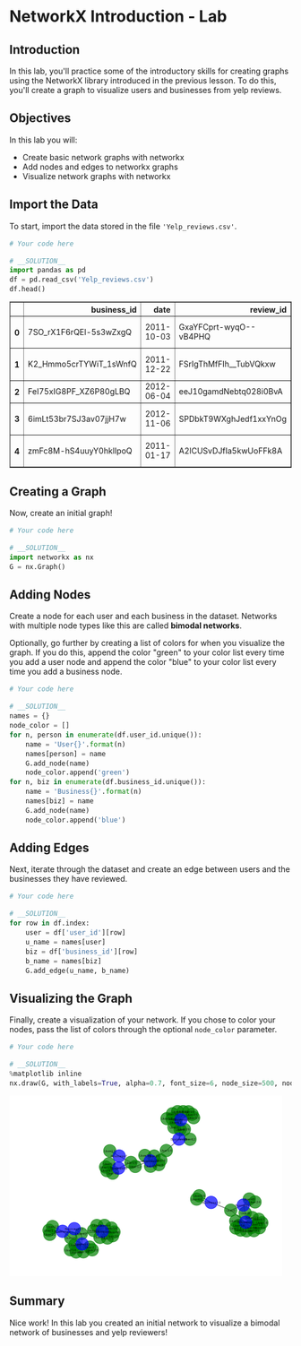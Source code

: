 
# NetworkX Introduction - Lab

## Introduction

In this lab, you'll practice some of the introductory skills for creating graphs using the NetworkX library introduced in the previous lesson. To do this, you'll create a graph to visualize users and businesses from yelp reviews. 

## Objectives

In this lab you will: 

- Create basic network graphs with networkx 
- Add nodes and edges to networkx graphs 
- Visualize network graphs with networkx 

## Import the Data

To start, import the data stored in the file `'Yelp_reviews.csv'`. 


```python
# Your code here
```


```python
# __SOLUTION__ 
import pandas as pd
df = pd.read_csv('Yelp_reviews.csv')
df.head()
```




<div>
<style scoped>
    .dataframe tbody tr th:only-of-type {
        vertical-align: middle;
    }

    .dataframe tbody tr th {
        vertical-align: top;
    }

    .dataframe thead th {
        text-align: right;
    }
</style>
<table border="1" class="dataframe">
  <thead>
    <tr style="text-align: right;">
      <th></th>
      <th>business_id</th>
      <th>date</th>
      <th>review_id</th>
      <th>stars</th>
      <th>text</th>
      <th>type</th>
      <th>user_id</th>
      <th>cool</th>
      <th>useful</th>
      <th>funny</th>
    </tr>
  </thead>
  <tbody>
    <tr>
      <th>0</th>
      <td>7SO_rX1F6rQEl-5s3wZxgQ</td>
      <td>2011-10-03</td>
      <td>GxaYFCprt-wyqO--vB4PHQ</td>
      <td>4</td>
      <td>After my last review, somewhat scathing regard...</td>
      <td>review</td>
      <td>J3I2NClEbD1Xr8lOdjxlqQ</td>
      <td>1</td>
      <td>2</td>
      <td>1</td>
    </tr>
    <tr>
      <th>1</th>
      <td>K2_Hmmo5crTYWiT_1sWnfQ</td>
      <td>2011-12-22</td>
      <td>FSrIgThMfFIh__TubVQkxw</td>
      <td>3</td>
      <td>Ok, so I'm catching up on past-due reviews.  F...</td>
      <td>review</td>
      <td>J3I2NClEbD1Xr8lOdjxlqQ</td>
      <td>0</td>
      <td>0</td>
      <td>0</td>
    </tr>
    <tr>
      <th>2</th>
      <td>FeI75xIG8PF_XZ6P80gLBQ</td>
      <td>2012-06-04</td>
      <td>eeJ10gamdNebtq028i0BvA</td>
      <td>3</td>
      <td>I want to like Turf, but the food is just okay...</td>
      <td>review</td>
      <td>64YY0h0ZAR2nbzxbx0IwJg</td>
      <td>2</td>
      <td>1</td>
      <td>0</td>
    </tr>
    <tr>
      <th>3</th>
      <td>6imLt53br7SJ3av07jjH7w</td>
      <td>2012-11-06</td>
      <td>SPDbkT9WXghJedf1xxYnOg</td>
      <td>5</td>
      <td>It's the place to be. \n\nI went before headin...</td>
      <td>review</td>
      <td>Ypz7hxOCnrg8Y8vxHJU-sQ</td>
      <td>0</td>
      <td>0</td>
      <td>0</td>
    </tr>
    <tr>
      <th>4</th>
      <td>zmFc8M-hS4uuyY0hklIpoQ</td>
      <td>2011-01-17</td>
      <td>A2lCUSvDJfIa5kwUoFFk8A</td>
      <td>4</td>
      <td>A definite favorite in the neighborhood.\n\nTh...</td>
      <td>review</td>
      <td>nDBly08j5URmrHQ2JCbyiw</td>
      <td>2</td>
      <td>3</td>
      <td>2</td>
    </tr>
  </tbody>
</table>
</div>



## Creating a Graph

Now, create an initial graph!


```python
# Your code here
```


```python
# __SOLUTION__ 
import networkx as nx
G = nx.Graph()
```

## Adding Nodes 

Create a node for each user and each business in the dataset. Networks with multiple node types like this are called **bimodal networks**.

Optionally, go further by creating a list of colors for when you visualize the graph. If you do this, append the color "green" to your color list every time you add a user node and append the color "blue" to your color list every time you add a business node.


```python
# Your code here
```


```python
# __SOLUTION__ 
names = {}
node_color = []
for n, person in enumerate(df.user_id.unique()):
    name = 'User{}'.format(n)
    names[person] = name
    G.add_node(name)
    node_color.append('green')
for n, biz in enumerate(df.business_id.unique()):
    name = 'Business{}'.format(n)
    names[biz] = name
    G.add_node(name)
    node_color.append('blue')  
```

## Adding Edges

Next, iterate through the dataset and create an edge between users and the businesses they have reviewed.


```python
# Your code here
```


```python
# __SOLUTION__ 
for row in df.index:
    user = df['user_id'][row]
    u_name = names[user]
    biz = df['business_id'][row]
    b_name = names[biz]
    G.add_edge(u_name, b_name)
```

## Visualizing the Graph

Finally, create a visualization of your network. If you chose to color your nodes, pass the list of colors through the optional `node_color` parameter.


```python
# Your code here
```


```python
# __SOLUTION__ 
%matplotlib inline
nx.draw(G, with_labels=True, alpha=0.7, font_size=6, node_size=500, node_color=node_color)
```


![png](index_files/index_14_0.png)


## Summary

Nice work! In this lab you created an initial network to visualize a bimodal network of businesses and yelp reviewers!
